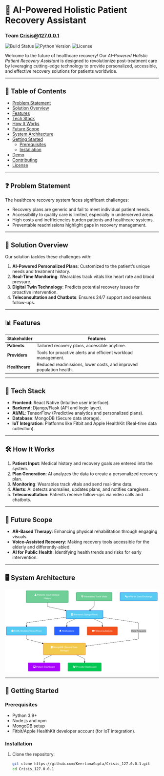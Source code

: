 # 🌟 AI-Powered Holistic Patient Recovery Assistant  
### Team Crisis@127.0.0.1  

![Build Status](https://img.shields.io/badge/build-passing-brightgreen) ![Python Version](https://img.shields.io/badge/python-3.9%2B-blue) ![License](https://img.shields.io/badge/license-MIT-blue)

Welcome to the future of healthcare recovery! Our *AI-Powered Holistic Patient Recovery Assistant* is designed to revolutionize post-treatment care by leveraging cutting-edge technology to provide personalized, accessible, and effective recovery solutions for patients worldwide.  

---

## 📖 Table of Contents
- [Problem Statement](#problem-statement)
- [Solution Overview](#solution-overview)
- [Features](#features)
- [Tech Stack](#tech-stack)
- [How It Works](#how-it-works)
- [Future Scope](#future-scope)
- [System Architecture](#system-architecture)
- [Getting Started](#getting-started)
  - [Prerequisites](#prerequisites)
  - [Installation](#installation)
- [Demo](#demo)
- [Contributing](#contributing)
- [License](#license)

---

## ❓ Problem Statement  
The healthcare recovery system faces significant challenges:  
- Recovery plans are generic and fail to meet individual patient needs.  
- Accessibility to quality care is limited, especially in underserved areas.  
- High costs and inefficiencies burden patients and healthcare systems.  
- Preventable readmissions highlight gaps in recovery management.  

---

## 🚀 Solution Overview  
Our solution tackles these challenges with:  
1. **AI-Powered Personalized Plans**: Customized to the patient’s unique needs and treatment history.  
2. **Real-Time Monitoring**: Wearables track vitals like heart rate and blood pressure.  
3. **Digital Twin Technology**: Predicts potential recovery issues for proactive intervention.  
4. **Teleconsultation and Chatbots**: Ensures 24/7 support and seamless follow-ups.  

---

## 📊 Features  
| Stakeholder       | Features                                                                 |
|-------------------|---------------------------------------------------------------------------|
| **Patients**      | Tailored recovery plans, accessible anytime.                             |
| **Providers**     | Tools for proactive alerts and efficient workload management.            |
| **Healthcare**    | Reduced readmissions, lower costs, and improved population health.       |

---

## 🔧 Tech Stack  
- **Frontend**: React Native (Intuitive user interface).  
- **Backend**: Django/Flask (API and logic layer).  
- **AI/ML**: TensorFlow (Predictive analytics and personalized plans).  
- **Database**: MongoDB (Secure data storage).  
- **IoT Integration**: Platforms like Fitbit and Apple HealthKit (Real-time data collection).  

---

## 🛠️ How It Works  
1. **Patient Input**: Medical history and recovery goals are entered into the system.  
2. **Plan Generation**: AI analyzes the data to create a personalized recovery plan.  
3. **Monitoring**: Wearables track vitals and send real-time data.  
4. **Alerts**: AI detects anomalies, updates plans, and notifies caregivers.  
5. **Teleconsultation**: Patients receive follow-ups via video calls and chatbots.  

---

## 🔮 Future Scope  
- **AR-Based Therapy**: Enhancing physical rehabilitation through engaging visuals.  
- **Voice-Assisted Recovery**: Making recovery tools accessible for the elderly and differently-abled.  
- **AI for Public Health**: Identifying health trends and risks for early intervention.  

---

## 🖥️ System Architecture  
![System Architecture](system_architecture.png)

---

## 🚀 Getting Started  
### Prerequisites  
- Python 3.9+  
- Node.js and npm  
- MongoDB setup  
- Fitbit/Apple HealthKit developer account (for IoT integration).  

### Installation  
1. Clone the repository:  
   ```bash  
   git clone https://github.com/KeertanaGupta/Crisis_127.0.0.1.git  
   cd Crisis_127.0.0.1  
